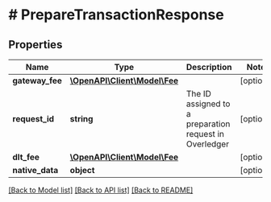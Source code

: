 # # PrepareTransactionResponse

## Properties

Name | Type | Description | Notes
------------ | ------------- | ------------- | -------------
**gateway_fee** | [**\OpenAPI\Client\Model\Fee**](Fee.md) |  | [optional]
**request_id** | **string** | The ID assigned to a preparation request in Overledger | [optional]
**dlt_fee** | [**\OpenAPI\Client\Model\Fee**](Fee.md) |  | [optional]
**native_data** | **object** |  | [optional]

[[Back to Model list]](../../README.md#models) [[Back to API list]](../../README.md#endpoints) [[Back to README]](../../README.md)
